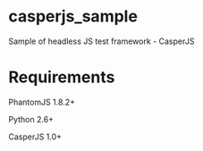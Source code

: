 casperjs_sample
===============

Sample of headless JS test framework - CasperJS

Requirements
===============
PhantomJS 1.8.2+

Python 2.6+

CasperJS 1.0+